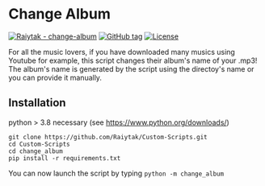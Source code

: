 # Change Album
[![Raiytak - change-album](https://img.shields.io/static/v1?label=Raiytak&message=change-album&color=blueviolet&logo=github)](https://github.com/Raiytak/Custom-Scripts/tree/master/change_album "Go to GitHub repo")
[![GitHub tag](https://img.shields.io/github/tag/Raiytak/birthday-calendar?include_prereleases=&sort=semver&color=brightgreen)](https://github.com/Raiytak/change-album/releases/)
[![License](https://img.shields.io/badge/License-MIT-brightgreen)](#license)

For all the music lovers, if you have downloaded many musics using Youtube for example, this script changes their album's name of your .mp3!
The album's name is generated by the script using the directoy's name or you can provide it manually.


## Installation

python > 3.8 necessary (see https://www.python.org/downloads/)
```
git clone https://github.com/Raiytak/Custom-Scripts.git
cd Custom-Scripts
cd change_album
pip install -r requirements.txt
```

You can now launch the script by typing ```python -m change_album```
